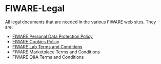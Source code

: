 # FIWARE-Legal
All legal documents that are needed in the various FIWARE web sites. They are:
*   [FIWARE Personal Data Protection Policy](PersonalDataProtectionPolicy.md) 
*   [FIWARE Cookies Policy](FIWARECookiesPolicy.md)
*   [FIWARE Lab Terms and Conditions](FIWARELabTermsAndConditions.md)
*   FIWARE Marketplace Terms and Conditions
*   FIWARE Q&A Terms and Conditions
